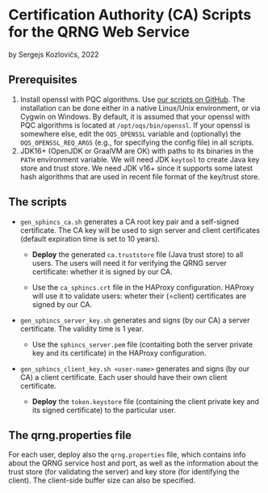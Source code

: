 # Certification Authority (CA) Scripts for the QRNG Web Service

by Sergejs Kozlovičs, 2022

## Prerequisites

1. Install openssl with PQC algorithms. Use [our scripts on GitHub](https://github.com/LUMII-Syslab/oqs-haproxy). The installation can be done either in a native Linux/Unix environment, or via Cygwin on Windows. By default, it is assumed that your openssl with PQC algorithms is located at `/opt/oqs/bin/openssl`. If your openssl is somewhere else, edit the `OQS_OPENSSL` variable and (optionally) the `OQS_OPENSSL_REQ_ARGS` (e.g., for specifying the config file) in all scripts.
2. JDK16+ (OpenJDK or GraalVM are OK) with paths to its binaries in the `PATH` environment variable. We will need JDK `keytool` to create Java key store and trust store. We need JDK v16+ since it supports some latest hash algorithms that are used in recent file format of the key/trust store.

## The scripts

* `gen_sphincs_ca.sh` generates a CA root key pair and a self-signed certificate. The CA key will be used to sign server and client certificates (default expiration time is set to 10 years).
  * **Deploy** the generated `ca.truststore` file (Java trust store) to all users. The users will need it for verifying the QRNG server certificate: whether it is signed by our CA.
  
  * Use the `ca_sphincs.crt` file in the HAProxy configuration. HAProxy will use it to validate users: wheter their (=client) certificates are signed by our CA.
  
* `gen_sphincs_server_key.sh` generates and signs (by our CA) a server certificate.  The validity time is 1 year.
  * Use the `sphincs_server.pem` file (contaiting both the server private key and its certificate) in the HAProxy configuration.
  
* `gen_sphincs_client_key.sh <user-name>` generates and signs (by our CA) a client certificate. Each user should have their own client certificate.
  * **Deploy** the `token.keystore` file (containing the client private key and its signed certificate) to the particular user.

## The qrng.properties file

For each user, deploy also the `qrng.properties` file, which contains info about the QRNG service host and port, as well as the information about the trust store (for validating the server) and key store (for identifying the client). The client-side buffer size can also be specified.